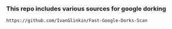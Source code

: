 ### This repo includes various sources for google dorking
```
https://github.com/IvanGlinkin/Fast-Google-Dorks-Scan
```
